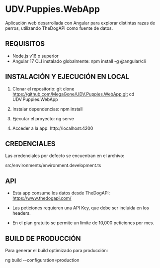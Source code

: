 # UDV.Puppies.WebApp

Aplicación web desarrollada con Angular para explorar distintas razas de perros, utilizando TheDogAPI como fuente de datos.

## REQUISITOS

- Node.js v16 o superior
- Angular 17 CLI instalado globalmente:
  npm install -g @angular/cli

## INSTALACIÓN Y EJECUCIÓN EN LOCAL

1. Clonar el repositorio:
   git clone https://github.com/MegaGone/UDV.Puppies.WebApp.git
   cd UDV.Puppies.WebApp

2. Instalar dependencias:
   npm install

3. Ejecutar el proyecto:
   ng serve

4. Acceder a la app:
   http://localhost:4200

## CREDENCIALES

Las credenciales por defecto se encuentran en el archivo:

src/environments/environment.development.ts

## API

- Esta app consume los datos desde TheDogAPI:
  https://www.thedogapi.com/

- Las peticiones requieren una API Key, que debe ser incluida en los headers.

- En el plan gratuito se permite un límite de 10,000 peticiones por mes.

## BUILD DE PRODUCCIÓN

Para generar el build optimizado para producción:

ng build --configuration=production
